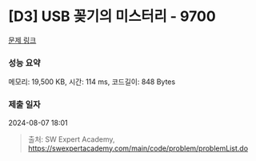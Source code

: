 # [D3] USB 꽂기의 미스터리 - 9700 

[문제 링크](https://swexpertacademy.com/main/code/problem/problemDetail.do?contestProbId=AXDNEA3aaU0DFAVX) 

### 성능 요약

메모리: 19,500 KB, 시간: 114 ms, 코드길이: 848 Bytes

### 제출 일자

2024-08-07 18:01



> 출처: SW Expert Academy, https://swexpertacademy.com/main/code/problem/problemList.do